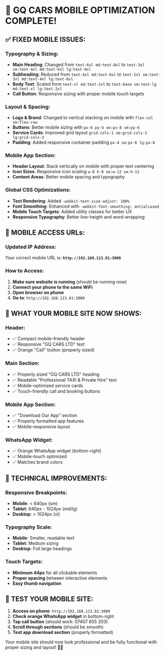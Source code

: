 # 📱 GQ CARS MOBILE OPTIMIZATION COMPLETE!

## ✅ **FIXED MOBILE ISSUES:**

### **Typography & Sizing:**
- **Main Heading**: Changed from `text-6xl md:text-8xl` to `text-3xl sm:text-4xl md:text-6xl lg:text-8xl`
- **Subheading**: Reduced from `text-4xl md:text-6xl` to `text-2xl sm:text-3xl md:text-4xl lg:text-6xl`
- **Body Text**: Scaled from `text-xl md:text-2xl` to `text-base sm:text-lg md:text-xl lg:text-2xl`
- **Call Button**: Responsive sizing with proper mobile touch targets

### **Layout & Spacing:**
- **Logo & Brand**: Changed to vertical stacking on mobile with `flex-col sm:flex-row`
- **Buttons**: Better mobile sizing with `px-6 py-4 sm:px-8 sm:py-6`
- **Service Cards**: Improved grid layout `grid-cols-1 sm:grid-cols-2 lg:grid-cols-3`
- **Padding**: Added responsive container padding `px-4 sm:px-6 lg:px-8`

### **Mobile App Section:**
- **Header Layout**: Stack vertically on mobile with proper text centering
- **Icon Sizes**: Responsive icon scaling `w-8 h-8 sm:w-12 sm:h-12`
- **Content Areas**: Better mobile spacing and typography

### **Global CSS Optimizations:**
- **Text Rendering**: Added `-webkit-text-size-adjust: 100%`
- **Font Smoothing**: Enhanced with `-webkit-font-smoothing: antialiased`
- **Mobile Touch Targets**: Added utility classes for better UX
- **Responsive Typography**: Better line-height and word-wrapping

## 📱 **MOBILE ACCESS URLs:**

### **Updated IP Address:**
Your correct mobile URL is: **`http://192.168.113.81:3000`**

### **How to Access:**
1. **Make sure website is running** (should be running now)
2. **Connect your phone to the same WiFi**
3. **Open browser on phone**
4. **Go to**: `http://192.168.113.81:3000`

## 🎯 **WHAT YOUR MOBILE SITE NOW SHOWS:**

### **Header:**
- ✅ Compact mobile-friendly header
- ✅ Responsive "GQ CARS LTD" text
- ✅ Orange "Call" button (properly sized)

### **Main Section:**
- ✅ Properly sized "GQ CARS LTD" heading
- ✅ Readable "Professional TAXI & Private Hire" text
- ✅ Mobile-optimized service cards
- ✅ Touch-friendly call and booking buttons

### **Mobile App Section:**
- ✅ "Download Our App" section
- ✅ Properly formatted app features
- ✅ Mobile-responsive layout

### **WhatsApp Widget:**
- ✅ Orange WhatsApp widget (bottom-right)
- ✅ Mobile-touch optimized
- ✅ Matches brand colors

## 🔧 **TECHNICAL IMPROVEMENTS:**

### **Responsive Breakpoints:**
- **Mobile**: < 640px (sm)
- **Tablet**: 640px - 1024px (md/lg) 
- **Desktop**: > 1024px (xl)

### **Typography Scale:**
- **Mobile**: Smaller, readable text
- **Tablet**: Medium sizing
- **Desktop**: Full large headings

### **Touch Targets:**
- **Minimum 44px** for all clickable elements
- **Proper spacing** between interactive elements
- **Easy thumb navigation**

## 🚀 **TEST YOUR MOBILE SITE:**

1. **Access on phone**: `http://192.168.113.81:3000`
2. **Check orange WhatsApp widget** in bottom-right
3. **Tap call button** (should work: 07407 655 203)
4. **Scroll through sections** (should be smooth)
5. **Test app download section** (properly formatted)

Your mobile site should now look professional and be fully functional with proper sizing and layout! 📱✨
